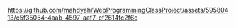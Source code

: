 






https://github.com/mahdyah/WebProgrammingClassProject/assets/59580413/c5f35054-4aab-4597-aaf7-cf2614fc2f6c
